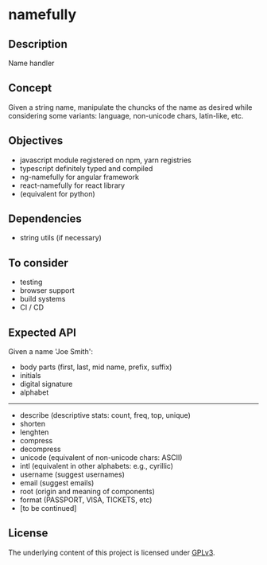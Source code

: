 # namefully

## Description

Name handler

## Concept

Given a string name, manipulate the chuncks of the name as desired while
considering some variants: language, non-unicode chars, latin-like, etc.

## Objectives

- javascript module registered on npm, yarn registries
- typescript definitely typed and compiled
- ng-namefully for angular framework
- react-namefully for react library
- (equivalent for python)

## Dependencies

- string utils (if necessary)

## To consider

- testing
- browser support
- build systems
- CI / CD

## Expected API

Given a name 'Joe Smith':

- body parts (first, last, mid name, prefix, suffix)
- initials
- digital signature
- alphabet

---

- describe (descriptive stats: count, freq, top, unique)
- shorten
- lenghten
- compress
- decompress
- unicode (equivalent of non-unicode chars: ASCII)
- intl (equivalent in other alphabets: e.g., cyrillic)
- username (suggest usernames)
- email (suggest emails)
- root (origin and meaning of components)
- format (PASSPORT, VISA, TICKETS, etc)
- [to be continued]

## License

The underlying content of this project is licensed under [GPLv3](LICENSE).
